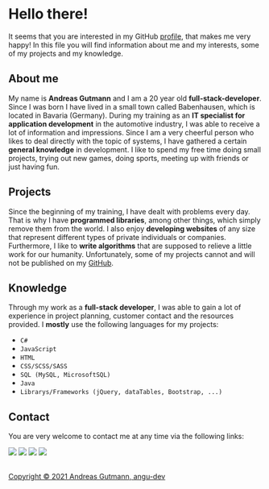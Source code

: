 # Hello there!
It seems that you are interested in my GitHub [profile](https://github.com/angu-dev), that makes me very happy! In this file you will find information about me and my interests, some of my projects and my knowledge.

## About me
My name is **Andreas Gutmann** and I am a 20 year old **full-stack-developer**.  Since I was born I have lived in a small town called Babenhausen, which is located in Bavaria (Germany). During my training as an **IT specialist for application development** in the automotive industry, I was able to receive a lot of information and impressions. Since I am a very cheerful person who likes to deal directly with the topic of systems, I have gathered a certain **general knowledge** in development. I like to spend my free time doing small projects, trying out new games, doing sports, meeting up with friends or just having fun.

## Projects
Since the beginning of my training, I have dealt with problems every day. That is why I have **programmed libraries**, among other things, which simply remove them from the world. I also enjoy **developing websites** of any size that represent different types of private individuals or companies. Furthermore, I like to **write algorithms** that are supposed to relieve a little work for our humanity. Unfortunately, some of my projects cannot and will not be published on my [GitHub](https://github.com/angu-dev?tab=repositories).

## Knowledge
Through my work as a **full-stack developer**, I was able to gain a lot of experience in project planning, customer contact and the resources provided.
I **mostly** use the following languages for my projects:
- `C#`
- `JavaScript`
- `HTML`
- `CSS/SCSS/SASS`
- `SQL (MySQL, MicrosoftSQL)`
- `Java`
- `Librarys/Frameworks (jQuery, dataTables, Bootstrap, ...)`

## Contact
You are very welcome to contact me at any time via the following links:

[![](https://img.shields.io/badge/Email-andreas.gutmann01@gmail.com-limegreen)](mailto:andreas.gutmann01@gmail.com)
[![](https://img.shields.io/badge/CodeSignal-angu--dev-blue)](https://app.codesignal.com/profile/angu-dev)
[![](https://img.shields.io/badge/Instagram-cap.exe-red)](https://www.instagram.com/cap.exe/)
[![](https://img.shields.io/badge/GitHub-angu--dev-lightblue)](https://github.com/angu-dev)

##
[Copyright © 2021 Andreas Gutmann, angu-dev](https://github.com/angu-dev/angu-dev/blob/main/LICENSE)
